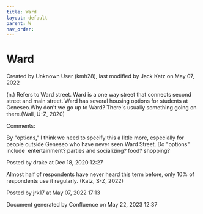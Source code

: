 ```yaml
---
title: Ward
layout: default
parent: W
nav_order:
---
```


# Ward

Created by  Unknown User (kmh28), last modified by  Jack Katz on May 07, 2022

(n.) Refers to Ward street. Ward is a one way street that connects second street and main street. Ward has several housing options for students at Geneseo.Why don't we go up to Ward? There's usually something going on there.(Wall, U-Z, 2020)

Comments:

By &quot;options,&quot; I think we need to specify this a little more, especially for people outside Geneseo who have never seen Ward Street. Do &quot;options&quot; include  entertainment? parties and socializing? food? shopping?  

Posted by drake at Dec 18, 2020 12:27

Almost half of respondents have never heard this term before, only 10% of respondents use it regularly. (Katz, S-Z, 2022)

Posted by jrk17 at May 07, 2022 17:13

Document generated by Confluence on May 22, 2023 12:37


